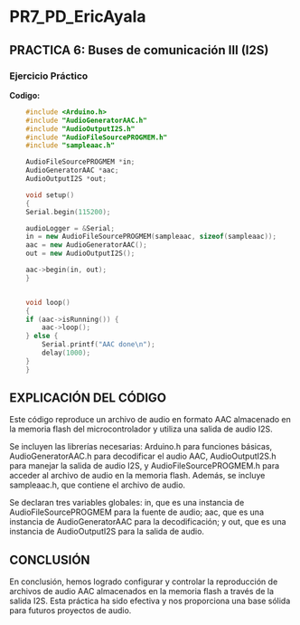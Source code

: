 # PR7_PD_EricAyala

## PRACTICA 6:  Buses de comunicación III (I2S)

### Ejercicio Práctico

**Codigo:**
```cpp
    #include <Arduino.h>
    #include "AudioGeneratorAAC.h"
    #include "AudioOutputI2S.h"
    #include "AudioFileSourcePROGMEM.h"
    #include "sampleaac.h"

    AudioFileSourcePROGMEM *in;
    AudioGeneratorAAC *aac;
    AudioOutputI2S *out;

    void setup()
    {
    Serial.begin(115200);

    audioLogger = &Serial;
    in = new AudioFileSourcePROGMEM(sampleaac, sizeof(sampleaac));
    aac = new AudioGeneratorAAC();
    out = new AudioOutputI2S();

    aac->begin(in, out);
    }


    void loop()
    {
    if (aac->isRunning()) {
        aac->loop();
    } else {
        Serial.printf("AAC done\n");
        delay(1000);
    }
    }
```
## EXPLICACIÓN DEL CÓDIGO
Este código reproduce un archivo de audio en formato AAC almacenado en la memoria flash del microcontrolador y utiliza una salida de audio I2S.

Se incluyen las librerías necesarias: Arduino.h para funciones básicas, AudioGeneratorAAC.h para decodificar el audio AAC, AudioOutputI2S.h para manejar la salida de audio I2S, y AudioFileSourcePROGMEM.h para acceder al archivo de audio en la memoria flash. Además, se incluye sampleaac.h, que contiene el archivo de audio.

Se declaran tres variables globales: in, que es una instancia de AudioFileSourcePROGMEM para la fuente de audio; aac, que es una instancia de AudioGeneratorAAC para la decodificación; y out, que es una instancia de AudioOutputI2S para la salida de audio.

## CONCLUSIÓN
En conclusión, hemos logrado configurar y controlar la reproducción de archivos de audio AAC almacenados en la memoria flash a través de la salida I2S. Esta práctica ha sido efectiva y nos proporciona una base sólida para futuros proyectos de audio.
